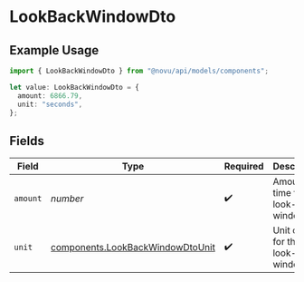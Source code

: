 # LookBackWindowDto

## Example Usage

```typescript
import { LookBackWindowDto } from "@novu/api/models/components";

let value: LookBackWindowDto = {
  amount: 6866.79,
  unit: "seconds",
};
```

## Fields

| Field                                                                                | Type                                                                                 | Required                                                                             | Description                                                                          |
| ------------------------------------------------------------------------------------ | ------------------------------------------------------------------------------------ | ------------------------------------------------------------------------------------ | ------------------------------------------------------------------------------------ |
| `amount`                                                                             | *number*                                                                             | :heavy_check_mark:                                                                   | Amount of time for the look-back window.                                             |
| `unit`                                                                               | [components.LookBackWindowDtoUnit](../../models/components/lookbackwindowdtounit.md) | :heavy_check_mark:                                                                   | Unit of time for the look-back window.                                               |